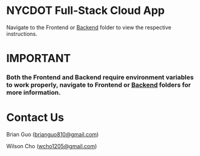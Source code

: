 # NYCDOT Full-Stack Cloud App

Navigate to the Frontend or [Backend](https://github.com/IZenithI/nycdot-cloud-app/tree/Backend/Backend) folder to view the respective instructions.

# IMPORTANT

### Both the Frontend and Backend require environment variables to work properly, navigate to Frontend or [Backend](https://github.com/IZenithI/nycdot-cloud-app/tree/Backend/Backend) folders for more information.

# Contact Us

Brian Guo (brianguo810@gmail.com)

Wilson Cho (wcho1205@gmail.com)
